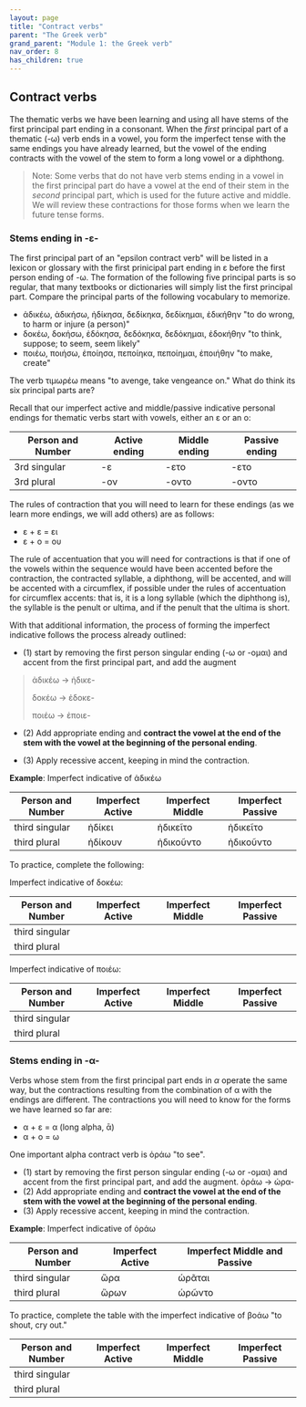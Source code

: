 ```yaml
---
layout: page
title: "Contract verbs"
parent: "The Greek verb"
grand_parent: "Module 1: the Greek verb"
nav_order: 8
has_children: true
---
```


## Contract verbs

The thematic verbs we have been learning and using all have stems of the first principal part ending in a consonant. When the *first* principal part of a thematic (-ω) verb ends in a vowel, you form the imperfect tense with the same endings you have already learned, but the vowel of the ending contracts with the vowel of the stem to form a long vowel or a diphthong. 

> Note: Some verbs that do not have verb stems ending in a vowel in the first principal part do have a vowel at the end of their stem in the *second* principal part, which is used for the future active and middle. We will review these contractions for those forms when we learn the future tense forms.


### Stems ending in -ε- 

The first principal part of an "epsilon contract verb" will be listed in a lexicon or glossary with the first prinicipal part ending in ε before the first person ending of -ω. The formation of the following five principal parts is so regular, that many textbooks or dictionaries will simply list the first principal part.  Compare the principal parts of the following vocabulary to memorize.

- ἀδικέω, ἀδικήσω, ἠδίκησα, δεδίκηκα, δεδίκημαι, ἐδικήθην "to do wrong, to harm or injure (a person)"
- δοκέω, δοκήσω, ἐδόκησα, δεδόκηκα, δεδόκημαι, ἐδοκήθην "to think, suppose; to seem, seem likely"
- ποιέω, ποιήσω, ἐποίησα, πεποίηκα, πεποίημαι, ἐποιήθην "to make, create"

The verb τιμωρέω means "to avenge, take vengeance on."  What do think its six principal parts are?

Recall that our imperfect active and middle/passive indicative personal endings for thematic verbs start with vowels, either an ε or an ο:

| Person and Number | Active ending | Middle  ending | Passive ending |
| --- | --- | --- | --- |
| 3rd singular |  -ε | -ετο | -ετο |
| 3rd plural | -ον | -οντο | -οντο |

The rules of contraction that you will need to learn for these endings (as we learn more endings, we will add others) are as follows:

- ε + ε = ει
- ε + ο = ου 

The rule of accentuation that you will need for contractions is that if one of the vowels within the sequence would have been accented before the contraction, the contracted syllable, a diphthong, will be accented, and will be accented with a circumflex, if possible under the rules of accentuation for circumflex accents: that is, it is a long syllable (which the diphthong is), the syllable is the penult or ultima, and if the penult that the ultima is short.

With that additional information, the process of forming the imperfect indicative follows the process already outlined:

- (1) start by removing the first person singular ending (-ω or -ομαι) and accent from the first principal part, and add the augment 

> ἀδικέω -> ἠδικε-
>
> δοκέω -> ἐδοκε-
>
> ποιέω -> ἐποιε-

- (2) Add appropriate ending and **contract the vowel at the end of the stem with the vowel at the beginning of the personal ending**.

- (3) Apply recessive accent, keeping in mind the contraction.


**Example**: Imperfect indicative of ἀδικέω

| Person and Number | Imperfect Active | Imperfect Middle | Imperfect Passive |
| --- | --- | --- | --- |
| third singular |  ἠδίκει | ἠδικεῖτο | ἠδικεῖτο |
| third plural | ἡδίκουν | ἠδικοῦντο | ἠδικοῦντο |
 
To practice, complete the following:
 
Imperfect indicative of δοκέω:

| Person and Number | Imperfect Active | Imperfect Middle | Imperfect Passive |
| --- | --- | --- | --- |
| third singular |    |   |
| third plural |  |   |

Imperfect indicative of ποιέω:


| Person and Number | Imperfect Active | Imperfect Middle | Imperfect Passive |
| --- | --- | --- | --- |
| third singular |    |   |
| third plural |  |   |

### Stems ending in -α- 

Verbs whose stem from the first principal part ends in *α* operate the same way, but the contractions resulting from the combination of α with the endings are different. The contractions you will need to know for  the forms we have learned so far are:

- α + ε = α (long alpha, ᾱ)
- α + ο = ω

One important alpha contract verb is ὁράω "to see". 

- (1) start by removing the first person singular ending (-ω or -ομαι) and accent from the first principal part, and add the augment.
    ὁράω -> ὡρα-
- (2)  Add appropriate ending and **contract the vowel at the end of the stem with the vowel at the beginning of the personal ending**.   
- (3) Apply recessive accent, keeping in mind the contraction.


**Example**: Imperfect indicative of ὁράω

| Person and Number | Imperfect Active | Imperfect Middle and Passive |
| --- | --- | --- |
| third singular | ὥρα  | ὡρᾶται |
| third plural | ὥρων | ὡρῶντο  |



To practice, complete the table with the imperfect  indicative of βοάω "to shout, cry out."

| Person and Number | Imperfect Active | Imperfect Middle | Imperfect Passive |
| --- | --- | --- | --- |
| third singular |    |   |
| third plural |  |   |